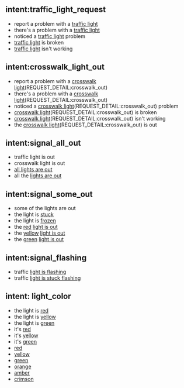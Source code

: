 ## intent:traffic_light_request
- report a problem with a [traffic light](REQUEST_TYPE:traffic_signal)
- there's a problem with a [traffic light](REQUEST_TYPE:traffic_signal)
- noticed a [traffic light](REQUEST_TYPE:traffic_signal) problem
- [traffic light](REQUEST_TYPE:traffic_signal) is broken
- [traffic light](REQUEST_TYPE:traffic_signal) isn't working

<!-- Can you have two slots filled within the same intent?? -->
## intent:crosswalk_light_out
- report a problem with a [crosswalk light](REQUEST_TYPE:traffic_signal)(REQUEST_DETAIL:crosswalk_out)
- there's a problem with a [crosswalk light](REQUEST_TYPE:traffic_signal)(REQUEST_DETAIL:crosswalk_out)
- noticed a [crosswalk light](REQUEST_TYPE:traffic_signal)(REQUEST_DETAIL:crosswalk_out) problem
- [crosswalk light](REQUEST_TYPE:traffic_signal)(REQUEST_DETAIL:crosswalk_out) is broken
- [crosswalk light](REQUEST_TYPE:traffic_signal)(REQUEST_DETAIL:crosswalk_out) isn't working
- the [crosswalk light](REQUEST_TYPE:traffic_signal)(REQUEST_DETAIL:crosswalk_out) is out

## intent:signal_all_out
- traffic light is out
- crosswalk light is out
- [all lights are out](REQUEST_DETAIL)
- all the [lights are out](REQUEST_DETAIL)

## intent:signal_some_out
- some of the lights are out
- the light is [stuck](REQUEST_DETAIL)
- the light is [frozen](REQUEST_DETAIL)
- the [red](LIGHT_COLOR) [light is out](REQUEST_DETAIL)
- the [yellow](LIGHT_COLOR) [light is out](REQUEST_DETAIL)
- the [green](LIGHT_COLOR) [light is out](REQUEST_DETAIL)

## intent:signal_flashing
- traffic [light is flashing](REQUEST_DETAIL)
- traffic [light is stuck flashing](REQUEST_DETAIL)

## intent: light_color
- the light is [red](LIGHT_COLOR)
- the light is [yellow](LIGHT_COLOR)
- the light is [green](LIGHT_COLOR)
- it's [red](LIGHT_COLOR)
- it's [yellow](LIGHT_COLOR)
- it's [green](LIGHT_COLOR)
- [red](LIGHT_COLOR)
- [yellow](LIGHT_COLOR)
- [green](LIGHT_COLOR)
- [orange](LIGHT_COLOR)
- [amber](LIGHT_COLOR)
- [crimson](LIGHT_COLOR)